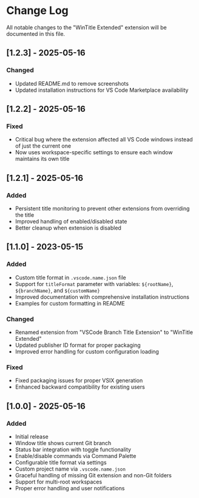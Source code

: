 # Change Log

All notable changes to the "WinTitle Extended" extension will be documented in this file.

## [1.2.3] - 2025-05-16

### Changed
- Updated README.md to remove screenshots
- Updated installation instructions for VS Code Marketplace availability

## [1.2.2] - 2025-05-16

### Fixed
- Critical bug where the extension affected all VS Code windows instead of just the current one
- Now uses workspace-specific settings to ensure each window maintains its own title

## [1.2.1] - 2025-05-16

### Added
- Persistent title monitoring to prevent other extensions from overriding the title
- Improved handling of enabled/disabled state
- Better cleanup when extension is disabled

## [1.1.0] - 2023-05-15

### Added
- Custom title format in `.vscode.name.json` file
- Support for `titleFormat` parameter with variables: `${rootName}`, `${branchName}`, and `${customName}`
- Improved documentation with comprehensive installation instructions
- Examples for custom formatting in README

### Changed
- Renamed extension from "VSCode Branch Title Extension" to "WinTitle Extended"
- Updated publisher ID format for proper packaging
- Improved error handling for custom configuration loading

### Fixed
- Fixed packaging issues for proper VSIX generation
- Enhanced backward compatibility for existing users

## [1.0.0] - 2025-05-16

### Added
- Initial release
- Window title shows current Git branch
- Status bar integration with toggle functionality
- Enable/disable commands via Command Palette
- Configurable title format via settings
- Custom project name via `.vscode.name.json`
- Graceful handling of missing Git extension and non-Git folders
- Support for multi-root workspaces
- Proper error handling and user notifications

